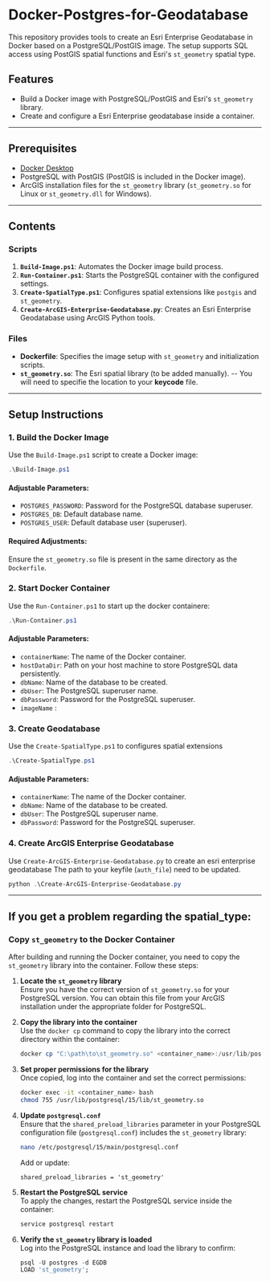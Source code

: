 # Docker-Postgres-for-Geodatabase

This repository provides tools to create an Esri Enterprise Geodatabase in Docker based on a PostgreSQL/PostGIS image. The setup supports SQL access using PostGIS spatial functions and Esri's `st_geometry` spatial type.

## Features

- Build a Docker image with PostgreSQL/PostGIS and Esri's `st_geometry` library.
- Create and configure a Esri Enterprise geodatabase inside a container.
---

## Prerequisites

- [Docker Desktop](https://www.docker.com/products/docker-desktop)
- PostgreSQL with PostGIS (PostGIS is included in the Docker image).
- ArcGIS installation files for the `st_geometry` library (`st_geometry.so` for Linux or `st_geometry.dll` for Windows).

---

## Contents

### Scripts

1. **`Build-Image.ps1`**: Automates the Docker image build process.
2. **`Run-Container.ps1`**: Starts the PostgreSQL container with the configured settings.
3. **`Create-SpatialType.ps1`**: Configures spatial extensions like `postgis` and `st_geometry`.
4. **`Create-ArcGIS-Enterprise-Geodatabase.py`**: Creates an Esri Enterprise Geodatabase using ArcGIS Python tools.

### Files

- **Dockerfile**: Specifies the image setup with `st_geometry` and initialization scripts.
- **`st_geometry.so`**: The Esri spatial library (to be added manually).
-- You will need to specifie the location to your **keycode** file.
---

## Setup Instructions

### 1. Build the Docker Image

Use the `Build-Image.ps1` script to create a Docker image:

```powershell
.\Build-Image.ps1
```
#### Adjustable Parameters:
- `POSTGRES_PASSWORD`: Password for the PostgreSQL database superuser.
- `POSTGRES_DB`: Default database name.
- `POSTGRES_USER`: Default database user (superuser).
#### Required Adjustments:
Ensure the `st_geometry.so` file is present in the same directory as the `Dockerfile`.

### 2. Start Docker Container
Use the `Run-Container.ps1` to start up the docker containere:

```powershell
.\Run-Container.ps1
```
#### Adjustable Parameters:
- `containerName`: The name of the Docker container.
- `hostDataDir`: Path on your host machine to store PostgreSQL data persistently.
- `dbName`: Name of the database to be created.
- `dbUser`: The PostgreSQL superuser name.
- `dbPassword`: Password for the PostgreSQL superuser.
-  `imageName` : 

### 3. Create Geodatabase

Use the `Create-SpatialType.ps1` to configures spatial extensions
```powershell
.\Create-SpatialType.ps1
```
#### Adjustable Parameters:
- `containerName`: The name of the Docker container.
- `dbName`: Name of the database to be created.
- `dbUser`: The PostgreSQL superuser name.
- `dbPassword`: Password for the PostgreSQL superuser.

### 4. Create ArcGIS Enterprise Geodatabase
Use `Create-ArcGIS-Enterprise-Geodatabase.py` to create an esri enterprise geodatabase
The path to your keyfile (`auth_file`)  need to be updated.
```powershell
python .\Create-ArcGIS-Enterprise-Geodatabase.py
```
-------------------------------------------------------------------------------------------------------------------------------------
## If you get a problem regarding the spatial_type:

### Copy `st_geometry` to the Docker Container

After building and running the Docker container, you need to copy the `st_geometry` library into the container. Follow these steps:

1. **Locate the `st_geometry` library**  
   Ensure you have the correct version of `st_geometry.so` for your PostgreSQL version. You can obtain this file from your ArcGIS installation under the appropriate folder for PostgreSQL.

2. **Copy the library into the container**  
   Use the `docker cp` command to copy the library into the correct directory within the container:
   ```powershell
   docker cp "C:\path\to\st_geometry.so" <container_name>:/usr/lib/postgresql/15/lib/st_geometry.so
   ```

3. **Set proper permissions for the library**  
   Once copied, log into the container and set the correct permissions:
   ```bash
   docker exec -it <container_name> bash
   chmod 755 /usr/lib/postgresql/15/lib/st_geometry.so
   ```

4. **Update `postgresql.conf`**  
   Ensure that the `shared_preload_libraries` parameter in your PostgreSQL configuration file (`postgresql.conf`) includes the `st_geometry` library:
   ```bash
   nano /etc/postgresql/15/main/postgresql.conf
   ```
   Add or update:
   ```
   shared_preload_libraries = 'st_geometry'
   ```

5. **Restart the PostgreSQL service**  
   To apply the changes, restart the PostgreSQL service inside the container:
   ```bash
   service postgresql restart
   ```

6. **Verify the `st_geometry` library is loaded**  
   Log into the PostgreSQL instance and load the library to confirm:
   ```sql
   psql -U postgres -d EGDB
   LOAD 'st_geometry';
   ```
